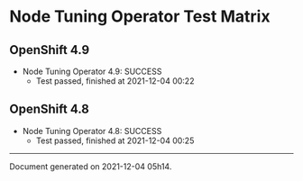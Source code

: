 
Node Tuning Operator Test Matrix
================================

OpenShift 4.9
-------------



* Node Tuning Operator 4.9: SUCCESS
  - Test passed, finished at 2021-12-04 00:22

OpenShift 4.8
-------------



* Node Tuning Operator 4.8: SUCCESS
  - Test passed, finished at 2021-12-04 00:25

---
Document generated on 2021-12-04 05h14.
